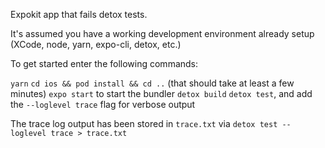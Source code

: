 Expokit app that fails detox tests.

It's assumed you have a working development environment already setup (XCode, node, yarn, expo-cli, detox, etc.)

To get started enter the following commands:

`yarn`
`cd ios && pod install && cd ..` (that should take at least a few minutes)
`expo start` to start the bundler
`detox build`
`detox test`, and add the `--loglevel trace` flag for verbose output

The trace log output has been stored in `trace.txt` via `detox test --loglevel trace > trace.txt`
